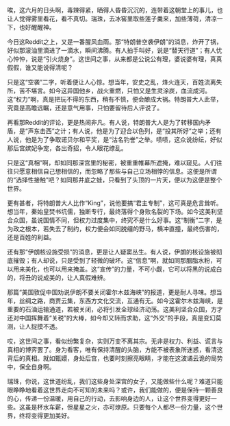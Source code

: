 唉，这六月的日头啊，毒辣得紧，晒得人昏昏沉沉的，连带着这朝堂上的事儿，也让人觉得雾里看花，看不真切。瑞珠，去冰窖里取些莲子羹来，加些薄荷，清凉一下，也好醒醒神。

今日这Reddit之上，又是一番腥风血雨。那“特朗普空袭伊朗”的消息，炸开了锅，好似那滚油里滴进了一滴水，瞬间沸腾。有人拍手叫好，说是“替天行道”；有人忧心忡忡，说是“引火烧身”。这世间之事，从来都是公说公有理，婆说婆有理，真真假假，谁又能说得清呢？

只是这“空袭”二字，听着便让人心惊。想当年，安史之乱，烽火连天，百姓流离失所，苦不堪言。如今这异国他乡，战火重燃，只怕又是生灵涂炭，血流成河。这“权力”啊，真是把玩不得的东西，稍有不慎，便会酿成大祸。特朗普大人此举，究竟是高瞻远瞩，还是意气用事，只怕要留待后人评说了。

再看那Reddit的评论，更是热闹非凡。有人说，特朗普大人是为了转移国内矛盾，是“声东击西”之计；有人说，他是为了迎合以色列，是“投其所好”之举；还有人说，他是为了争取诺贝尔和平奖，是“沽名钓誉”之举。啧啧，这众说纷纭，好似那后宫嫔妃争宠，各出奇招，令人眼花缭乱。

只是这“真相”啊，却如同那深宫里的秘密，被重重帷幕所遮掩，难以窥见。人们往往只愿意相信自己想相信的，而忽略了那些与自己立场相悖的信息。这便是所谓的“选择性接触”吧？如同那井底之蛙，只看到了头顶的一片天，便以为这便是整个世界。

更有甚者，将特朗普大人比作“King”，说他要搞“君主专制”，这可真是危言耸听。想当年，秦始皇焚书坑儒，独断专行，最终落得个身败名裂的下场。如今这美利坚合众国，虽说国情不同，但权力过度集中，终究不是什么好事。这“制衡”二字，是为政之根本，若失去了制约，权力便会如同脱缰的野马，横冲直撞，最终伤害的，还是百姓的利益。

还有那“伊朗核设施受损”的消息，更是让人疑窦丛生。有人说，伊朗的核设施被彻底摧毁；有人却说，只是受到了轻微的破坏。这“信息”啊，就如同那胭脂水粉，可以用来美化，也可以用来掩盖。这“宣传”的力量，不可小觑，它可以将黑的说成白的，将丑的说成美的，让人真假难辨。

那篇“美国敦促中国劝说伊朗不要关闭霍尔木兹海峡”的报道，更是耐人寻味。想当年，丝绸之路，商贾云集，东西方文化交流，互通有无。如今这霍尔木兹海峡，是重要的石油运输通道，若被关闭，必将引发全球经济动荡。这美利坚合众国，方才还对中国挥舞着“关税”的大棒，如今却又转而求助，这“外交”的手段，真是变幻莫测，让人捉摸不透。

哎，这世间之事，看似纷繁复杂，实则万变不离其宗。无非是权力、利益、谎言与真相的博弈罢了。身为看客，唯有保持清醒的头脑，方能不被表象所迷惑，看清这背后的真相。就如甄嬛，身处后宫，也要时刻擦亮眼睛，才能在这波谲云诡的局势中，保全自身啊。

瑞珠，你说，这世道纷乱，我们这些身处深宫的女子，又能做些什么呢？难道只能眼睁睁地看着这世界走向不可知的未来吗？或许，我们能做的，便是保持一颗善良的心，传递一份温暖，用自己的行动，去影响身边的人，让这个世界变得更好一些。这虽是杯水车薪，但星星之火，亦可燎原。只要每个人都尽一份力量，这个世界，终将变得更加美好。